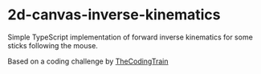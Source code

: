 # 2d-canvas-inverse-kinematics

Simple TypeScript implementation of forward inverse kinematics for some sticks following the mouse.

Based on a coding challenge by [TheCodingTrain](https://www.youtube.com/watch?v=hbgDqyy8bIw)
